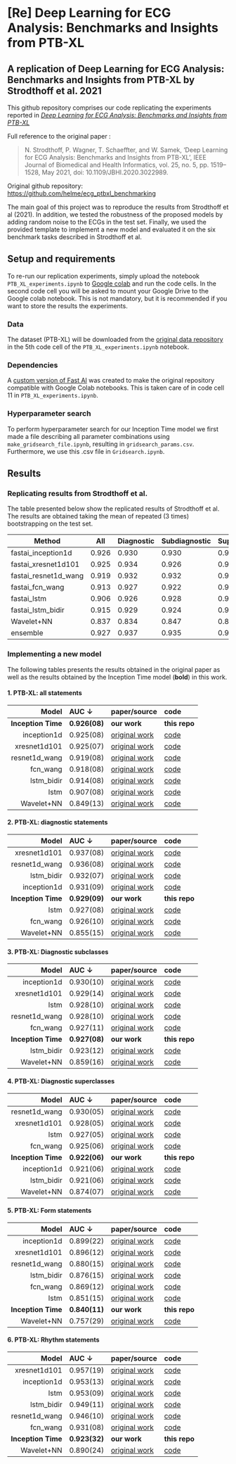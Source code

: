 # [Re] Deep Learning for ECG Analysis: Benchmarks and Insights from PTB-XL
## A replication of Deep Learning for ECG Analysis: Benchmarks and Insights from PTB-XL by Strodthoff et al. 2021

This github repository comprises our code replicating the experiments reported in [*Deep Learning for ECG Analysis: Benchmarks and Insights from PTB-XL*](https://ieeexplore.ieee.org/document/9190034)

Full reference to the original paper :
> N. Strodthoff, P. Wagner, T. Schaeffter, and W. Samek, ‘Deep Learning for ECG Analysis: Benchmarks and Insights from PTB-XL’, IEEE Journal of Biomedical and Health Informatics, vol. 25, no. 5, pp. 1519–1528, May 2021, doi: 10.1109/JBHI.2020.3022989.


Original github repository: https://github.com/helme/ecg_ptbxl_benchmarking

The main goal of this project was to reproduce the results from Strodthoff et al (2021). In addition, we tested the robustness of the proposed models by adding random noise to the ECGs in the test set. Finally, we  used the provided template to implement a new model and evaluated it on the six benchmark tasks described in Strodthoff et al.


## Setup and requirements

To re-run our replication experiments, simply upload the notebook `PTB_XL_experiments.ipynb` to [Google colab](https://colab.research.google.com/) and run the code cells. In the second code cell you will be asked to mount your Google Drive to the Google colab notebook. This is not mandatory, but it is recommended if you want to store the results the experiments.

### Data
The dataset (PTB-XL) will be downloaded from the [original data repository](https://physionet.org/content/ptb-xl/1.0.3/)  in the 5th code cell of the `PTB_XL_experiments.ipynb` notebook.

### Dependencies
A [custom version of Fast AI](https://github.com/Bsingstad/fastai) was created to make the original repository compatible with Google Colab notebooks. This is taken care of in code cell 11 in `PTB_XL_experiments.ipynb`.

### Hyperparameter search
To perform hyperparameter search for our Inception Time model we first made a file describing all parameter combinations using `make_gridsearch_file.ipynb`, resulting in `gridsearch_params.csv`. Furthermore, we use this .csv file in `Gridsearch.ipynb`.


## Results
### Replicating results from Strodthoff et al.
The table presented below show the replicated results of Strodthoff et al. The results are obtained taking the mean of repeated (3 times) bootstrapping on the test set.

| Method | All | Diagnostic | Subdiagnostic | Superdiagnostic | Form | Rhythm |
|----------------------------------------|--------------------------------------|---------------------------------------------|------------------------------------------------|--------------------------------------------------|---------------------------------------|-----------------------------------------|
| fastai_inception1d                    |  0.926           |  0.930                  |  0.930                     |  0.918                       |  0.891            |  0.953              |
| fastai_xresnet1d101                   |  0.925           |  0.934                  |  0.926                     |  0.929                       |  0.898            |  0.959              |
| fastai_resnet1d\_wang                 | 0.919           | 0.932                  | 0.932                     | 0.929                       | 0.873            | 0.943              |
| fastai_fcn_wang                      | 0.913           | 0.927                  | 0.922                     | 0.926                       | 0.868            | 0.928              |
| fastai_lstm                           | 0.906           | 0.926                  | 0.928                     | 0.927                       | 0.849            | 0.950              |
| fastai_lstm_bidir                    | 0.915           | 0.929                  | 0.924                     | 0.924                       | 0.856              |  0.949              |
| Wavelet+NN                             | 0.837           | 0.834                    | 0.847                     | 0.871                       | 0.765            | 0.879              |
| ensemble                               | 0.927           | 0.937                  | 0.935                     | 0.934                       | 0.901            | 0.966              |

### Implementing a new model
The following tables presents the results obtained in the original paper as well as the results obtained by the Inception Time model (**bold**) in this work.



 #### 1. PTB-XL: all statements

| Model | AUC &darr; | paper/source | code |
|---:|:---|:---|:---|
| **Inception Time** | **0.926(08)** | **our work** | **this repo** |
| inception1d | 0.925(08) | [original work](https://doi.org/10.1109/jbhi.2020.3022989) | [code](https://github.com/helme/ecg_ptbxl_benchmarking/)|
| xresnet1d101 | 0.925(07) | [original work](https://doi.org/10.1109/jbhi.2020.3022989) | [code](https://github.com/helme/ecg_ptbxl_benchmarking/)|
| resnet1d_wang | 0.919(08) | [original work](https://doi.org/10.1109/jbhi.2020.3022989) | [code](https://github.com/helme/ecg_ptbxl_benchmarking/)|
| fcn_wang | 0.918(08) | [original work](https://doi.org/10.1109/jbhi.2020.3022989) | [code](https://github.com/helme/ecg_ptbxl_benchmarking/)|
| lstm_bidir | 0.914(08) | [original work](https://doi.org/10.1109/jbhi.2020.3022989) | [code](https://github.com/helme/ecg_ptbxl_benchmarking/)|
| lstm | 0.907(08) | [original work](https://doi.org/10.1109/jbhi.2020.3022989) | [code](https://github.com/helme/ecg_ptbxl_benchmarking/)|
| Wavelet+NN | 0.849(13) | [original work](https://doi.org/10.1109/jbhi.2020.3022989) | [code](https://github.com/helme/ecg_ptbxl_benchmarking/)|

 #### 2. PTB-XL: diagnostic statements

| Model | AUC &darr; | paper/source | code |
|---:|:---|:---|:---|
| xresnet1d101 | 0.937(08) | [original work](https://doi.org/10.1109/jbhi.2020.3022989) | [code](https://github.com/helme/ecg_ptbxl_benchmarking/)|
| resnet1d_wang | 0.936(08) | [original work](https://doi.org/10.1109/jbhi.2020.3022989) | [code](https://github.com/helme/ecg_ptbxl_benchmarking/)|
| lstm_bidir | 0.932(07) | [original work](https://doi.org/10.1109/jbhi.2020.3022989) | [code](https://github.com/helme/ecg_ptbxl_benchmarking/)|
| inception1d | 0.931(09) | [original work](https://doi.org/10.1109/jbhi.2020.3022989) | [code](https://github.com/helme/ecg_ptbxl_benchmarking/)|
| **Inception Time** | **0.929(09)** | **our work** | **this repo** |
| lstm | 0.927(08) | [original work](https://doi.org/10.1109/jbhi.2020.3022989) | [code](https://github.com/helme/ecg_ptbxl_benchmarking/)|
| fcn_wang | 0.926(10) | [original work](https://doi.org/10.1109/jbhi.2020.3022989) | [code](https://github.com/helme/ecg_ptbxl_benchmarking/)|
| Wavelet+NN | 0.855(15) | [original work](https://doi.org/10.1109/jbhi.2020.3022989) | [code](https://github.com/helme/ecg_ptbxl_benchmarking/)|

 #### 3. PTB-XL: Diagnostic subclasses

| Model | AUC &darr; | paper/source | code |
|---:|:---|:---|:---|
| inception1d | 0.930(10) | [original work](https://doi.org/10.1109/jbhi.2020.3022989) | [code](https://github.com/helme/ecg_ptbxl_benchmarking/)|
| xresnet1d101 | 0.929(14) | [original work](https://doi.org/10.1109/jbhi.2020.3022989) | [code](https://github.com/helme/ecg_ptbxl_benchmarking/)|
| lstm | 0.928(10) | [original work](https://doi.org/10.1109/jbhi.2020.3022989) | [code](https://github.com/helme/ecg_ptbxl_benchmarking/)|
| resnet1d_wang | 0.928(10) | [original work](https://doi.org/10.1109/jbhi.2020.3022989) | [code](https://github.com/helme/ecg_ptbxl_benchmarking/)|
| fcn_wang | 0.927(11) | [original work](https://doi.org/10.1109/jbhi.2020.3022989) | [code](https://github.com/helme/ecg_ptbxl_benchmarking/)|
| **Inception Time** | **0.927(08)** | **our work** | **this repo** |
| lstm_bidir | 0.923(12) | [original work](https://doi.org/10.1109/jbhi.2020.3022989) | [code](https://github.com/helme/ecg_ptbxl_benchmarking/)|
| Wavelet+NN | 0.859(16) | [original work](https://doi.org/10.1109/jbhi.2020.3022989) | [code](https://github.com/helme/ecg_ptbxl_benchmarking/)|

 #### 4. PTB-XL: Diagnostic superclasses

| Model | AUC &darr; | paper/source | code |
|---:|:---|:---|:---|
| resnet1d_wang | 0.930(05) | [original work](https://doi.org/10.1109/jbhi.2020.3022989) | [code](https://github.com/helme/ecg_ptbxl_benchmarking/)|
| xresnet1d101 | 0.928(05) | [original work](https://doi.org/10.1109/jbhi.2020.3022989) | [code](https://github.com/helme/ecg_ptbxl_benchmarking/)|
| lstm | 0.927(05) | [original work](https://doi.org/10.1109/jbhi.2020.3022989) | [code](https://github.com/helme/ecg_ptbxl_benchmarking/)|
| fcn_wang | 0.925(06) | [original work](https://doi.org/10.1109/jbhi.2020.3022989) | [code](https://github.com/helme/ecg_ptbxl_benchmarking/)|
| **Inception Time** | **0.922(06)** | **our work** | **this repo** |
| inception1d | 0.921(06) | [original work](https://doi.org/10.1109/jbhi.2020.3022989) | [code](https://github.com/helme/ecg_ptbxl_benchmarking/)|
| lstm_bidir | 0.921(06) | [original work](https://doi.org/10.1109/jbhi.2020.3022989) | [code](https://github.com/helme/ecg_ptbxl_benchmarking/)|
| Wavelet+NN | 0.874(07) | [original work](https://doi.org/10.1109/jbhi.2020.3022989) | [code](https://github.com/helme/ecg_ptbxl_benchmarking/)|

 #### 5. PTB-XL: Form statements

| Model | AUC &darr; | paper/source | code |
|---:|:---|:---|:---|
| inception1d | 0.899(22) | [original work](https://doi.org/10.1109/jbhi.2020.3022989) | [code](https://github.com/helme/ecg_ptbxl_benchmarking/)|
| xresnet1d101 | 0.896(12) | [original work](https://doi.org/10.1109/jbhi.2020.3022989) | [code](https://github.com/helme/ecg_ptbxl_benchmarking/)|
| resnet1d_wang | 0.880(15) | [original work](https://doi.org/10.1109/jbhi.2020.3022989) | [code](https://github.com/helme/ecg_ptbxl_benchmarking/)|
| lstm_bidir | 0.876(15) | [original work](https://doi.org/10.1109/jbhi.2020.3022989) | [code](https://github.com/helme/ecg_ptbxl_benchmarking/)|
| fcn_wang | 0.869(12) | [original work](https://doi.org/10.1109/jbhi.2020.3022989) | [code](https://github.com/helme/ecg_ptbxl_benchmarking/)|
| lstm | 0.851(15) | [original work](https://doi.org/10.1109/jbhi.2020.3022989) | [code](https://github.com/helme/ecg_ptbxl_benchmarking/)|
| **Inception Time** | **0.840(11)** | **our work** | **this repo** |
| Wavelet+NN | 0.757(29) | [original work](https://doi.org/10.1109/jbhi.2020.3022989) | [code](https://github.com/helme/ecg_ptbxl_benchmarking/)|

 #### 6. PTB-XL: Rhythm statements

| Model | AUC &darr; | paper/source | code |
|---:|:---|:---|:---|
| xresnet1d101 | 0.957(19) | [original work](https://doi.org/10.1109/jbhi.2020.3022989) | [code](https://github.com/helme/ecg_ptbxl_benchmarking/)|
| inception1d | 0.953(13) | [original work](https://doi.org/10.1109/jbhi.2020.3022989) | [code](https://github.com/helme/ecg_ptbxl_benchmarking/)|
| lstm | 0.953(09) | [original work](https://doi.org/10.1109/jbhi.2020.3022989) | [code](https://github.com/helme/ecg_ptbxl_benchmarking/)|
| lstm_bidir | 0.949(11) | [original work](https://doi.org/10.1109/jbhi.2020.3022989) | [code](https://github.com/helme/ecg_ptbxl_benchmarking/)|
| resnet1d_wang | 0.946(10) | [original work](https://doi.org/10.1109/jbhi.2020.3022989) | [code](https://github.com/helme/ecg_ptbxl_benchmarking/)|
| fcn_wang | 0.931(08) | [original work](https://doi.org/10.1109/jbhi.2020.3022989) | [code](https://github.com/helme/ecg_ptbxl_benchmarking/)|
| **Inception Time** | **0.923(32)** | **our work** | **this repo** |
| Wavelet+NN | 0.890(24) | [original work](https://doi.org/10.1109/jbhi.2020.3022989) | [code](https://github.com/helme/ecg_ptbxl_benchmarking/)|
